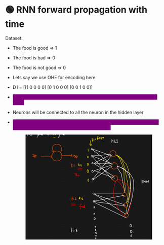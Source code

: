 # 🟢 RNN forward propagation with time

Dataset:

* The food is good ⇒ 1
* The food is bad  ⇒ 0
* The food is not good ⇒ 0
* Lets say we use OHE for encoding here
* D1 = \[\[1 0 0 0 0] \[0 1 0 0 0] \[0 0 1 0 0]]
* <mark style="color:purple;background-color:purple;">**For passing a single word at a time, we will be needing 5 neurons in input**</mark>
* Neurons will be connected to all the neuron in the hidden layer
*   <mark style="color:purple;background-color:purple;">**At t=2, output of each neuron of hidden layer will be passed to itself and also to all the neurons of the hidden layer**</mark>

    <figure><img src=".gitbook/assets/image (15) (1).png" alt=""><figcaption></figcaption></figure>
